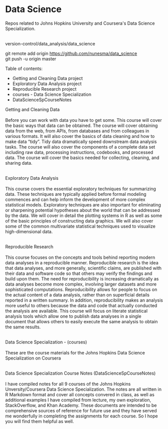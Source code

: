 # Data Science

Repos related to Johns Hopkins University and Coursera's Data Science Specialization.<br><br>

version-control/data_analysis/data_science <br>

git remote add origin https://github.com/nunesma/data_science <br>
git push -u origin master <br>

Table of contents:
- Getting and Cleaning Data project
- Exploratory Data Analysis project
- Reproducible Research project
- courses - Data Science Specialization
- DataScienceSpCourseNotes

Getting and Cleaning Data<br><br>
Before you can work with data you have to get some. This course will cover the basic ways that data can be obtained. The course will cover obtaining data from the web, from APIs, from databases and from colleagues in various formats. It will also cover the basics of data cleaning and how to make data “tidy”. Tidy data dramatically speed downstream data analysis tasks. The course will also cover the components of a complete data set including raw data, processing instructions, codebooks, and processed data. The course will cover the basics needed for collecting, cleaning, and sharing data.<br><br>

Exploratory Data Analysis<br><br>
This course covers the essential exploratory techniques for summarizing data. These techniques are typically applied before formal modeling commences and can help inform the development of more complex statistical models. Exploratory techniques are also important for eliminating or sharpening potential hypotheses about the world that can be addressed by the data. We will cover in detail the plotting systems in R as well as some of the basic principles of constructing data graphics. We will also cover some of the common multivariate statistical techniques used to visualize high-dimensional data.<br><br>

Reproducible Research<br><br>
This course focuses on the concepts and tools behind reporting modern data analyses in a reproducible manner. Reproducible research is the idea that data analyses, and more generally, scientific claims, are published with their data and software code so that others may verify the findings and build upon them. The need for reproducibility is increasing dramatically as data analyses become more complex, involving larger datasets and more sophisticated computations. Reproducibility allows for people to focus on the actual content of a data analysis, rather than on superficial details reported in a written summary. In addition, reproducibility makes an analysis more useful to others because the data and code that actually conducted the analysis are available. This course will focus on literate statistical analysis tools which allow one to publish data analyses in a single document that allows others to easily execute the same analysis to obtain the same results.<br><br>

Data Science Specialization - (courses)<br><br>
These are the course materials for the Johns Hopkins Data Science Specialization on Coursera<br><br>

Data Science Specialization Course Notes (DataScienceSpCourseNotes) <br><br>
I have compiled notes for all 9 courses of the Johns Hopkins Unversity/Coursera Data Science Specialization. The notes are all written in R Markdown format and cover all concepts convered in class, as well as additional examples I have compiled from lecture, my own exploration, StackOverflow, and Khan Academy. These documents are intended to be comprehensive sources of reference for future use and they have served me wonderfully in completing the assignments for each course. So I hope you will find them helpful as well.<br><br>

